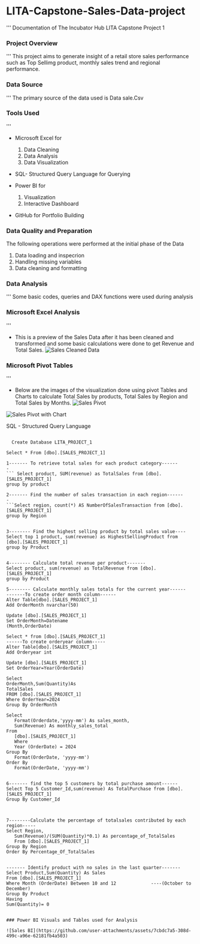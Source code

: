 # LITA-Capstone-Sales-Data-project
'''
Documentation of The Incubator Hub LITA Capstone Project 1

### Project Overview
'''
This project aims to generate insight of a retail store sales performance such as Top Sellimg product, monthly sales trend and regional performance.

### Data Source
'''
The primary source of the data used is Data sale.Csv

### Tools Used
'''
- Microsoft Excel for
  1. Data Cleaning
  2. Data Analysis
  3. Data Visualization
  
- SQL- Structured Query Language for Querying
  
- Power BI for
  1. Visualization
  2. Interactive Dashboard

- GitHub for Portfolio Building
 
### Data Quality and Preparation
The following operations were performed at the initial phase of the Data
 1. Data loading and inspecrion
 2. Handling missing variables
 3.  Data cleaning and formatting

### Data Analysis
'''
Some basic codes, queries and DAX functions were used during analysis

### Microsoft Excel Analysis
'''
- This is a preview of the Sales Data after it has been cleaned and transformed and some basic calculations were done to get Revenue and Total Sales.
![Sales Cleaned Data](https://github.com/user-attachments/assets/38c63a0c-48d1-497f-ba17-77e9f610cd1d)

### Microsoft Pivot Tables
'''
- Below are the images of the visualization done using pivot Tables and Charts to calculate Total Sales by products, Total Sales by Region and Total Sales by Months.
  ![Sales Pivot](https://github.com/user-attachments/assets/76b66fff-3bc4-42bd-85e3-6491555de498)

 ![Sales Pivot with Chart](https://github.com/user-attachments/assets/9e4ecf04-2ea6-4d92-a60b-80fb2431192e)

  SQL - Structured Query Language

 ``` Below are the queries used to analyse the Sales Data

   Create Database LITA_PROJECT_1

Select * From [dbo].[SALES_PROJECT_1]

1------- To retrieve total sales for each product category------
-
``` Select product, SUM(revenue) as TotalSales from [dbo].[SALES_PROJECT_1]
group by product

2------- Find the number of sales transaction in each region------
-
```Select region, count(*) AS NumberOfSalesTransaction from [dbo].[SALES_PROJECT_1]
group by Region


3-------- Find the highest selling product by total sales value----
Select top 1 product, sum(revenue) as HighestSellingProduct from [dbo].[SALES_PROJECT_1]
group by Product


4-------- Calculate total revenue per product-------
Select product, sum(revenue) as TotalRevenue from [dbo].[SALES_PROJECT_1]
group by Product

5-------- Calculate monthly sales totals for the current year------
-------To create order month column------
Alter Table[dbo].[SALES_PROJECT_1]
Add OrderMonth nvarchar(50)

Update [dbo].[SALES_PROJECT_1]
Set OrderMonth=Datename
 (Month,OrderDate)

 Select * from [dbo].[SALES_PROJECT_1]
------To create orderyear column-----
 Alter Table[dbo].[SALES_PROJECT_1]
Add Orderyear int

Update [dbo].[SALES_PROJECT_1]
Set OrderYear=Year(OrderDate)

Select
OrderMonth,Sum(Quantity)As
TotalSales
FROM [dbo].[SALES_PROJECT_1]
Where OrderYear=2024
Group By OrderMonth

Select
    Format(Orderdate,'yyyy-mm') As sales_month,
	Sum(Revenue) As monthly_sales_total
From
    [dbo].[SALES_PROJECT_1]
	Where
	Year (OrderDate) = 2024
Group By
	Format(OrderDate, 'yyyy-mm')
Order By
	Format(OrderDate, 'yyyy-mm')


6------- find the top 5 customers by total purchase amount------
Select Top 5 Customer_Id,sum(revenue) As TotalPurchase from [dbo].[SALES_PROJECT_1]
Group By Customer_Id



7--------Calculate the percentage of totalsales contributed by each region-----
Select Region,
	Sum(Revenue)/(SUM(Quantity)*0.1) As percentage_of_TotalSales
	From [dbo].[SALES_PROJECT_1]
Group By Region
Order By Percentage_Of_TotalSales


------- Identify product with no sales in the last quarter-------
Select Product,Sum(Quantity) As Sales 
From [dbo].[SALES_PROJECT_1]
Where Month (OrderDate) Between 10 and 12             ----(October to December)
Group By Product
Having
Sum(Quantity)= 0


### Power BI Visuals and Tables used for Analysis

![Sales BI](https://github.com/user-attachments/assets/7cbdc7a5-308d-499c-a96e-62181fb4a503)




   




